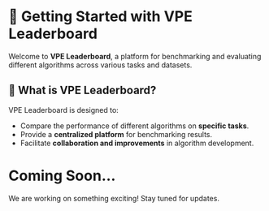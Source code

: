 # 🚀 Getting Started with VPE Leaderboard

Welcome to **VPE Leaderboard**, a platform for benchmarking and evaluating different algorithms across various tasks and datasets.

## 📌 What is VPE Leaderboard?
VPE Leaderboard is designed to:
- Compare the performance of different algorithms on **specific tasks**.
- Provide a **centralized platform** for benchmarking results.
- Facilitate **collaboration and improvements** in algorithm development.

# Coming Soon...

We are working on something exciting! Stay tuned for updates.
